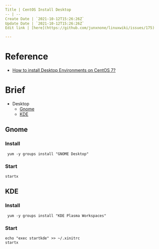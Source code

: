 ```yaml
---
Title | CentOS Install Desktop
-- | --
Create Date | `2021-10-12T15:26:26Z`
Update Date | `2021-10-12T15:26:26Z`
Edit link | [here](https://github.com/junxnone/linuxwiki/issues/175)

---
```

# Reference
- [How to install Desktop Environments on CentOS 7?](https://unix.stackexchange.com/questions/181503/how-to-install-desktop-environments-on-centos-7)

# Brief
- Desktop
  - [Gnome](##Gnome)
  - [KDE](##KDE)


## Gnome
### Install

```
 yum -y groups install "GNOME Desktop" 
```

### Start

```
startx
```

## KDE
### Install

```
 yum -y groups install "KDE Plasma Workspaces" 
```

### Start

```
echo "exec startkde" >> ~/.xinitrc
startx
```
